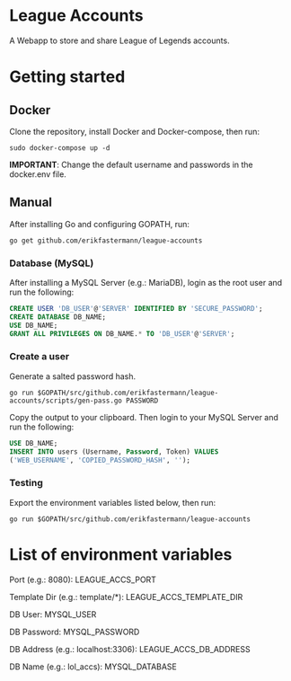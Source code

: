# League Accounts

A Webapp to store and share League of Legends accounts.

# Getting started

## Docker

Clone the repository, install Docker and Docker-compose, then run:

```
sudo docker-compose up -d
```

**IMPORTANT**: Change the default username and passwords in the docker.env file.

## Manual

After installing Go and configuring GOPATH, run:

```
go get github.com/erikfastermann/league-accounts
```

### Database (MySQL)

After installing a MySQL Server (e.g.: MariaDB), login as the root user and run the following:

```sql
CREATE USER 'DB_USER'@'SERVER' IDENTIFIED BY 'SECURE_PASSWORD';
CREATE DATABASE DB_NAME;
USE DB_NAME;
GRANT ALL PRIVILEGES ON DB_NAME.* TO 'DB_USER'@'SERVER';
```

### Create a user

Generate a salted password hash.

```
go run $GOPATH/src/github.com/erikfastermann/league-accounts/scripts/gen-pass.go PASSWORD
```

Copy the output to your clipboard. Then login to your MySQL Server and run the following:

```sql
USE DB_NAME;
INSERT INTO users (Username, Password, Token) VALUES
('WEB_USERNAME', 'COPIED_PASSWORD_HASH', '');
```

### Testing

Export the environment variables listed below, then run:

```
go run $GOPATH/src/github.com/erikfastermann/league-accounts
```

# List of environment variables

Port (e.g.: 8080): LEAGUE_ACCS_PORT

Template Dir (e.g.: template/*): LEAGUE_ACCS_TEMPLATE_DIR

DB User: MYSQL_USER

DB Password: MYSQL_PASSWORD

DB Address (e.g.: localhost:3306): LEAGUE_ACCS_DB_ADDRESS

DB Name (e.g.: lol_accs): MYSQL_DATABASE

